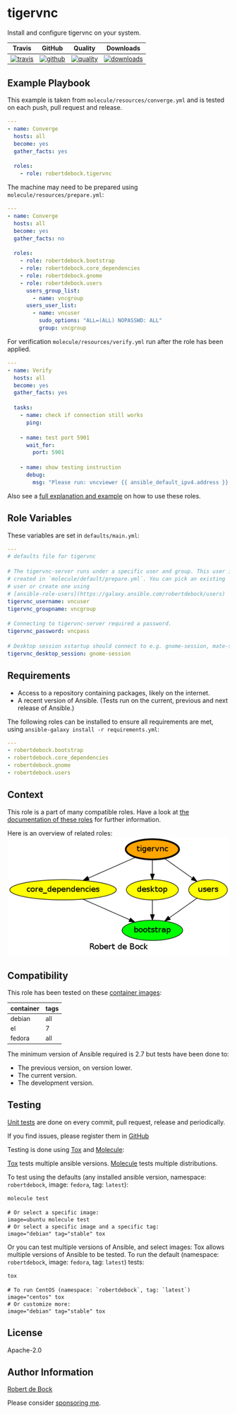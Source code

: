 # tigervnc

Install and configure tigervnc on your system.

|Travis|GitHub|Quality|Downloads|
|------|------|-------|---------|
|[![travis](https://travis-ci.com/robertdebock/ansible-role-tigervnc.svg?branch=master)](https://travis-ci.com/robertdebock/ansible-role-tigervnc)|[![github](https://github.com/robertdebock/ansible-role-tigervnc/workflows/Ansible%20Molecule/badge.svg)](https://github.com/robertdebock/ansible-role-tigervnc/actions)|[![quality](https://img.shields.io/ansible/quality/46981)](https://galaxy.ansible.com/robertdebock/tigervnc)|[![downloads](https://img.shields.io/ansible/role/d/46981)](https://galaxy.ansible.com/robertdebock/tigervnc)|

## Example Playbook

This example is taken from `molecule/resources/converge.yml` and is tested on each push, pull request and release.
```yaml
---
- name: Converge
  hosts: all
  become: yes
  gather_facts: yes

  roles:
    - role: robertdebock.tigervnc
```

The machine may need to be prepared using `molecule/resources/prepare.yml`:
```yaml
---
- name: Converge
  hosts: all
  become: yes
  gather_facts: no

  roles:
    - role: robertdebock.bootstrap
    - role: robertdebock.core_dependencies
    - role: robertdebock.gnome
    - role: robertdebock.users
      users_group_list:
        - name: vncgroup
      users_user_list:
        - name: vncuser
          sudo_options: "ALL=(ALL) NOPASSWD: ALL"
          group: vncgroup
```

For verification `molecule/resources/verify.yml` run after the role has been applied.
```yaml
---
- name: Verify
  hosts: all
  become: yes
  gather_facts: yes

  tasks:
    - name: check if connection still works
      ping:

    - name: test port 5901
      wait_for:
        port: 5901

    - name: show testing instruction
      debug:
        msg: "Please run: vncviewer {{ ansible_default_ipv4.address }}:5901"
```

Also see a [full explanation and example](https://robertdebock.nl/how-to-use-these-roles.html) on how to use these roles.

## Role Variables

These variables are set in `defaults/main.yml`:
```yaml
---
# defaults file for tigervnc

# The tigervnc-server runs under a specific user and group. This user is
# created in `molecule/default/prepare.yml`. You can pick an existing
# user or create one using
# [ansible-role-users](https://galaxy.ansible.com/robertdebock/users)
tigervnc_username: vncuser
tigervnc_groupname: vncgroup

# Connecting to tigervnc-server required a password.
tigervnc_password: vncpass

# Desktop session xstartup should connect to e.g. gnome-session, mate-session
tigervnc_desktop_session: gnome-session
```

## Requirements

- Access to a repository containing packages, likely on the internet.
- A recent version of Ansible. (Tests run on the current, previous and next release of Ansible.)

The following roles can be installed to ensure all requirements are met, using `ansible-galaxy install -r requirements.yml`:

```yaml
---
- robertdebock.bootstrap
- robertdebock.core_dependencies
- robertdebock.gnome
- robertdebock.users

```

## Context

This role is a part of many compatible roles. Have a look at [the documentation of these roles](https://robertdebock.nl/) for further information.

Here is an overview of related roles:
![dependencies](https://raw.githubusercontent.com/robertdebock/drawings/artifacts/tigervnc.png "Dependency")

## Compatibility

This role has been tested on these [container images](https://hub.docker.com/):

|container|tags|
|---------|----|
|debian|all|
|el|7|
|fedora|all|

The minimum version of Ansible required is 2.7 but tests have been done to:

- The previous version, on version lower.
- The current version.
- The development version.



## Testing

[Unit tests](https://travis-ci.com/robertdebock/ansible-role-tigervnc) are done on every commit, pull request, release and periodically.

If you find issues, please register them in [GitHub](https://github.com/robertdebock/ansible-role-tigervnc/issues)

Testing is done using [Tox](https://tox.readthedocs.io/en/latest/) and [Molecule](https://github.com/ansible/molecule):

[Tox](https://tox.readthedocs.io/en/latest/) tests multiple ansible versions.
[Molecule](https://github.com/ansible/molecule) tests multiple distributions.

To test using the defaults (any installed ansible version, namespace: `robertdebock`, image: `fedora`, tag: `latest`):

```
molecule test

# Or select a specific image:
image=ubuntu molecule test
# Or select a specific image and a specific tag:
image="debian" tag="stable" tox
```

Or you can test multiple versions of Ansible, and select images:
Tox allows multiple versions of Ansible to be tested. To run the default (namespace: `robertdebock`, image: `fedora`, tag: `latest`) tests:

```
tox

# To run CentOS (namespace: `robertdebock`, tag: `latest`)
image="centos" tox
# Or customize more:
image="debian" tag="stable" tox
```

## License

Apache-2.0


## Author Information

[Robert de Bock](https://robertdebock.nl/)

Please consider [sponsoring me](https://github.com/sponsors/robertdebock).
